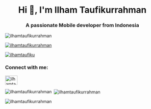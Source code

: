 <!--  ## Hey 👋, This is Ilham Taufikurrahman
[![Gmail Badge](https://img.shields.io/badge/-ilhamt35@gmail.com-c14438?style=flat&logo=Gmail&logoColor=white&link=mailto:ilhamt35@gmail.com)](mailto:ilhamt35@gmail.com) 
[![Linkedin Badge](https://img.shields.io/badge/-ilhamtaufikurrahman-0072b1?style=flat&logo=Linkedin&logoColor=white&link=https://www.linkedin.com/in/ilhamtaufikurrahman/)](https://www.linkedin.com/in/ilhamtaufikurrahman/) [![Github Badge](https://img.shields.io/badge/-ilhamtaufikurrahman-grey?style=flat&logo=github&logoColor=white&link=https://github.com/ilhamtaufikurrahman/)](https://www.github.com/ilhamtaufikurrahman/) [![Twitter Badge](https://img.shields.io/badge/-ilhamtaufiku-00acee?style=flat&logo=twitter&logoColor=white&link=https://twitter.com/ilhamtaufiku/)](https://www.twitter.com/ilhamtaufiku/) <p align='left'>I’m interested in mobile programming especially flutter.
I’m currently learning flutter
You may reach me by email at ilhamt35@gmail.com</p><p align='left'> You can view my resume <a href='https://drive.google.com/file/d/1K6tSiPrQqrNC1_AmRjXfDV4FxgMlwbAX/view?usp=sharing ' target=_blank><u>here</u>.</a></p>
## Some of my Github Stats
<p align=left> <img src=https://komarev.com/ghpvc/?username=ilhamtaufikurrahman alt=ilhamtaufikurrahman /> </p>

[![Github stats](https://github-readme-stats.vercel.app/api?username=ilhamtaufikurrahman&show_icons=true&theme=radical&include_all_commits=true)](https://github.com/ilhamtaufikurrahman/github-readme-stats)
[![Top Langs](https://github-readme-stats.vercel.app/api/top-langs/?username=ilhamtaufikurrahman&theme=radical&layout=compact)](https://github.com/ilhamtaufikurrahman/github-readme-stats) -->

<h1 align="center">Hi 👋, I'm Ilham Taufikurrahman</h1>
<h3 align="center">A passionate Mobile developer from Indonesia</h3>

<p align="left"> <img src="https://komarev.com/ghpvc/?username=ilhamtaufikurrahman&label=Profile%20views&color=0e75b6&style=flat" alt="ilhamtaufikurrahman" /> </p>

<p align="left"> <a href="https://github.com/ryo-ma/github-profile-trophy"><img src="https://github-profile-trophy.vercel.app/?username=ilhamtaufikurrahman" alt="ilhamtaufikurrahman" /></a> </p>

<p align="left"> <a href="https://twitter.com/ilhamtaufiku" target="blank"><img src="https://img.shields.io/twitter/follow/ilhamtaufiku?logo=twitter&style=for-the-badge" alt="ilhamtaufiku" /></a> </p>

<h3 align="left">Connect with me:</h3>
<p align="left">
<a href="https://twitter.com/ilhamtaufiku" target="blank"><img align="center" src="https://raw.githubusercontent.com/rahuldkjain/github-profile-readme-generator/master/src/images/icons/Social/twitter.svg" alt="ilhamtaufiku" height="30" width="40" /></a>
</p>

<p><img align="left" src="https://github-readme-stats.vercel.app/api/top-langs?username=ilhamtaufikurrahman&show_icons=true&locale=en&layout=compact" alt="ilhamtaufikurrahman" /></p>

<p>&nbsp;<img align="center" src="https://github-readme-stats.vercel.app/api?username=ilhamtaufikurrahman&show_icons=true&locale=en" alt="ilhamtaufikurrahman" /></p>

<p><img align="center" src="https://github-readme-streak-stats.herokuapp.com/?user=ilhamtaufikurrahman&" alt="ilhamtaufikurrahman" /></p>
